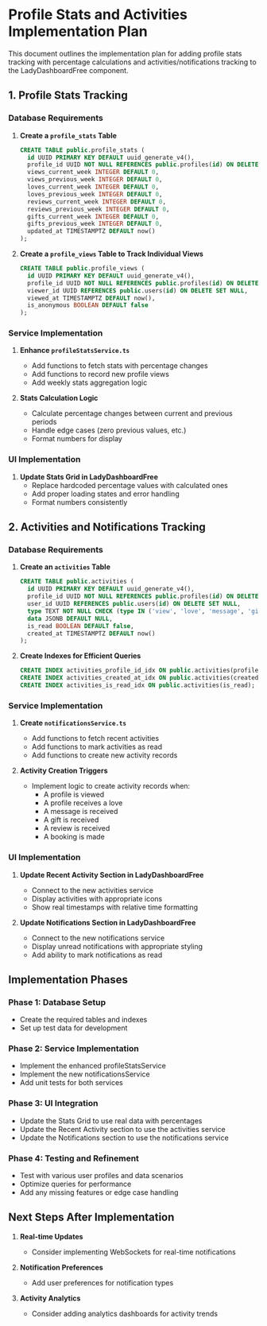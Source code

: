 # Profile Stats and Activities Implementation Plan

This document outlines the implementation plan for adding profile stats tracking with percentage calculations and activities/notifications tracking to the LadyDashboardFree component.

## 1. Profile Stats Tracking

### Database Requirements

1. **Create a `profile_stats` Table**
   ```sql
   CREATE TABLE public.profile_stats (
     id UUID PRIMARY KEY DEFAULT uuid_generate_v4(),
     profile_id UUID NOT NULL REFERENCES public.profiles(id) ON DELETE CASCADE,
     views_current_week INTEGER DEFAULT 0,
     views_previous_week INTEGER DEFAULT 0,
     loves_current_week INTEGER DEFAULT 0,
     loves_previous_week INTEGER DEFAULT 0,
     reviews_current_week INTEGER DEFAULT 0,
     reviews_previous_week INTEGER DEFAULT 0,
     gifts_current_week INTEGER DEFAULT 0,
     gifts_previous_week INTEGER DEFAULT 0,
     updated_at TIMESTAMPTZ DEFAULT now()
   );
   ```

2. **Create a `profile_views` Table to Track Individual Views**
   ```sql
   CREATE TABLE public.profile_views (
     id UUID PRIMARY KEY DEFAULT uuid_generate_v4(),
     profile_id UUID NOT NULL REFERENCES public.profiles(id) ON DELETE CASCADE,
     viewer_id UUID REFERENCES public.users(id) ON DELETE SET NULL,
     viewed_at TIMESTAMPTZ DEFAULT now(),
     is_anonymous BOOLEAN DEFAULT false
   );
   ```

### Service Implementation

1. **Enhance `profileStatsService.ts`**
   - Add functions to fetch stats with percentage changes
   - Add functions to record new profile views
   - Add weekly stats aggregation logic

2. **Stats Calculation Logic**
   - Calculate percentage changes between current and previous periods
   - Handle edge cases (zero previous values, etc.)
   - Format numbers for display

### UI Implementation

1. **Update Stats Grid in LadyDashboardFree**
   - Replace hardcoded percentage values with calculated ones
   - Add proper loading states and error handling
   - Format numbers consistently

## 2. Activities and Notifications Tracking

### Database Requirements

1. **Create an `activities` Table**
   ```sql
   CREATE TABLE public.activities (
     id UUID PRIMARY KEY DEFAULT uuid_generate_v4(),
     profile_id UUID NOT NULL REFERENCES public.profiles(id) ON DELETE CASCADE,
     user_id UUID REFERENCES public.users(id) ON DELETE SET NULL,
     type TEXT NOT NULL CHECK (type IN ('view', 'love', 'message', 'gift', 'review', 'booking')),
     data JSONB DEFAULT NULL,
     is_read BOOLEAN DEFAULT false,
     created_at TIMESTAMPTZ DEFAULT now()
   );
   ```

2. **Create Indexes for Efficient Queries**
   ```sql
   CREATE INDEX activities_profile_id_idx ON public.activities(profile_id);
   CREATE INDEX activities_created_at_idx ON public.activities(created_at);
   CREATE INDEX activities_is_read_idx ON public.activities(is_read);
   ```

### Service Implementation

1. **Create `notificationsService.ts`**
   - Add functions to fetch recent activities
   - Add functions to mark activities as read
   - Add functions to create new activity records

2. **Activity Creation Triggers**
   - Implement logic to create activity records when:
     - A profile is viewed
     - A profile receives a love
     - A message is received
     - A gift is received
     - A review is received
     - A booking is made

### UI Implementation

1. **Update Recent Activity Section in LadyDashboardFree**
   - Connect to the new activities service
   - Display activities with appropriate icons
   - Show real timestamps with relative time formatting

2. **Update Notifications Section in LadyDashboardFree**
   - Connect to the new notifications service
   - Display unread notifications with appropriate styling
   - Add ability to mark notifications as read

## Implementation Phases

### Phase 1: Database Setup
- Create the required tables and indexes
- Set up test data for development

### Phase 2: Service Implementation
- Implement the enhanced profileStatsService
- Implement the new notificationsService
- Add unit tests for both services

### Phase 3: UI Integration
- Update the Stats Grid to use real data with percentages
- Update the Recent Activity section to use the activities service
- Update the Notifications section to use the notifications service

### Phase 4: Testing and Refinement
- Test with various user profiles and data scenarios
- Optimize queries for performance
- Add any missing features or edge case handling

## Next Steps After Implementation

1. **Real-time Updates**
   - Consider implementing WebSockets for real-time notifications

2. **Notification Preferences**
   - Add user preferences for notification types

3. **Activity Analytics**
   - Consider adding analytics dashboards for activity trends
